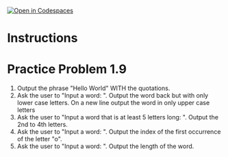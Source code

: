 [![Open in Codespaces](https://classroom.github.com/assets/launch-codespace-2972f46106e565e64193e422d61a12cf1da4916b45550586e14ef0a7c637dd04.svg)](https://classroom.github.com/open-in-codespaces?assignment_repo_id=16255662)
# Instructions  

# Practice Problem 1.9

1. Output the phrase "Hello World"  WITH the quotations.
2. Ask the user to "Input a word: ".  Output the word back but with only lower case letters.  On a new line output the word in only upper case letters
3. Ask the user to "Input a word that is at least 5 letters long: ".  Output the 2nd to 4th letters.
4. Ask the user to "Input a word: ".  Output the index of the first occurrence of the letter "o".
5. Ask the user to "Input a word: ".  Output the length of the word.
